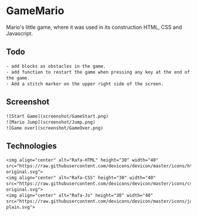 # GameMario
Mario's little game, where it was used in its construction HTML, CSS and Javascript.

## Todo
    - add blocks as obstacles in the game.
    - add function to restart the game when pressing any key at the end of the game.
    - Add a stitch marker on the upper right side of the screen.

## Screenshot
    ![Start Game](screenshot/GameStart.png)
    ![Mario Jump](screenshot/Jump.png)
    ![Game over](screenshot/GameOver.png)

## Technologies
    <img align="center" alt="Rafa-HTML" height="30" width="40" src="https://raw.githubusercontent.com/devicons/devicon/master/icons/html5/html5-original.svg">
    <img align="center" alt="Rafa-CSS" height="30" width="40" src="https://raw.githubusercontent.com/devicons/devicon/master/icons/css3/css3-original.svg">
    <img align="center" alt="Rafa-Js" height="30" width="40" src="https://raw.githubusercontent.com/devicons/devicon/master/icons/javascript/javascript-plain.svg">
